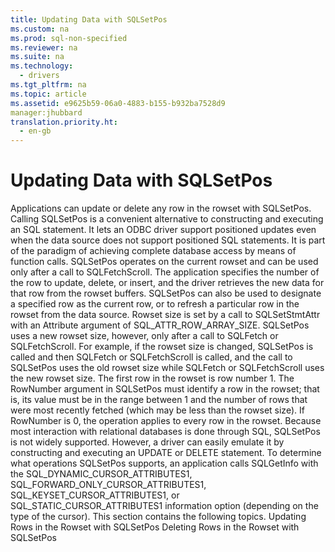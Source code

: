 ```yaml
---
title: Updating Data with SQLSetPos
ms.custom: na
ms.prod: sql-non-specified
ms.reviewer: na
ms.suite: na
ms.technology: 
  - drivers
ms.tgt_pltfrm: na
ms.topic: article
ms.assetid: e9625b59-06a0-4883-b155-b932ba7528d9
manager:jhubbard
translation.priority.ht: 
  - en-gb
---
```

# Updating Data with SQLSetPos
<?xml version="1.0" encoding="utf-8"?>
<developerConceptualDocument xmlns="http://ddue.schemas.microsoft.com/authoring/2003/5" xmlns:xlink="http://www.w3.org/1999/xlink" xmlns:xsi="http://www.w3.org/2001/XMLSchema-instance" xsi:schemaLocation="http://ddue.schemas.microsoft.com/authoring/2003/5 http://dduestorage.blob.core.windows.net/ddueschema/developer.xsd">
  <introduction>
    <para>Applications can update or delete any row in the rowset with <legacyBold>SQLSetPos</legacyBold>. Calling <legacyBold>SQLSetPos</legacyBold> is a convenient alternative to constructing and executing an SQL statement. It lets an ODBC driver support positioned updates even when the data source does not support positioned SQL statements. It is part of the paradigm of achieving complete database access by means of function calls.</para>
    <para>         <legacyBold>SQLSetPos</legacyBold> operates on the current rowset and can be used only after a call to <legacyBold>SQLFetchScroll</legacyBold>. The application specifies the number of the row to update, delete, or insert, and the driver retrieves the new data for that row from the rowset buffers. <legacyBold>SQLSetPos</legacyBold> can also be used to designate a specified row as the current row, or to refresh a particular row in the rowset from the data source.</para>
    <para>Rowset size is set by a call to <legacyBold>SQLSetStmtAttr</legacyBold> with an <legacyItalic>Attribute</legacyItalic> argument of SQL_ATTR_ROW_ARRAY_SIZE. <legacyBold>SQLSetPos</legacyBold> uses a new rowset size, however, only after a call to <legacyBold>SQLFetch</legacyBold> or <legacyBold>SQLFetchScroll</legacyBold>. For example, if the rowset size is changed, <legacyBold>SQLSetPos</legacyBold> is called and then <legacyBold>SQLFetch</legacyBold> or <legacyBold>SQLFetchScroll</legacyBold> is called, and the call to <legacyBold>SQLSetPos</legacyBold> uses the old rowset size while <legacyBold>SQLFetch</legacyBold> or <legacyBold>SQLFetchScroll</legacyBold> uses the new rowset size.</para>
    <para>The first row in the rowset is row number 1. The <legacyItalic>RowNumber</legacyItalic> argument in <legacyBold>SQLSetPos</legacyBold> must identify a row in the rowset; that is, its value must be in the range between 1 and the number of rows that were most recently fetched (which may be less than the rowset size). If <legacyItalic>RowNumber</legacyItalic> is 0, the operation applies to every row in the rowset.</para>
    <para>Because most interaction with relational databases is done through SQL, <legacyBold>SQLSetPos</legacyBold> is not widely supported. However, a driver can easily emulate it by constructing and executing an <legacyBold>UPDATE</legacyBold> or <legacyBold>DELETE</legacyBold> statement.</para>
    <para>To determine what operations <legacyBold>SQLSetPos</legacyBold> supports, an application calls <legacyBold>SQLGetInfo</legacyBold> with the SQL_DYNAMIC_CURSOR_ATTRIBUTES1, SQL_FORWARD_ONLY_CURSOR_ATTRIBUTES1, SQL_KEYSET_CURSOR_ATTRIBUTES1, or SQL_STATIC_CURSOR_ATTRIBUTES1 information option (depending on the type of the cursor).</para>
    <para>This section contains the following topics.  </para>
    <list class="bullet">
      <listItem>
        <para>             <legacyLink xlink:href="d83a8c2a-5aa8-4f19-947c-79a817167ee1">Updating Rows in the Rowset with SQLSetPos</legacyLink>           </para>
      </listItem>
      <listItem>
        <para>             <legacyLink xlink:href="3117a47d-e179-4f76-89d0-656582f1c9bb">Deleting Rows in the Rowset with SQLSetPos</legacyLink>           </para>
      </listItem>
    </list>
  </introduction>
  <relatedTopics />
</developerConceptualDocument>